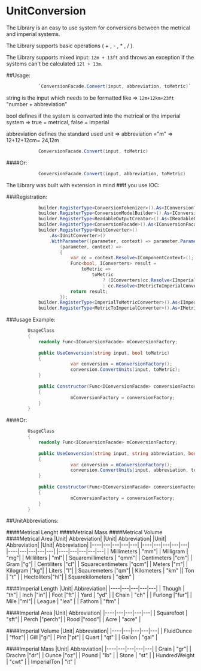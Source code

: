 # UnitConversion

The Library is an easy to use system for conversions between the metrical and imperial systems.

The Library supports basic operations ( + , - , * , / ).

The Library supports mixed input: ``12m + 13ft`` and throws an exception if the systems can't be calculated ``12l + 13m``.

##Usage:
```c#
            `ConversionFacade.Convert(input, abbreviation, toMetric)`
```
string is the input which needs to be formatted like => `12m+12km+23ft`
"number + abbreviation"

bool defines if the system is converted into the metrical or the imperial system => true = metrical, false = imperial

abbreviation defines the standard used unit => abbreviation ="m" => 12+12+12cm= 24,12m

```c#
            ConversionFacade.Convert(input, toMetric)
```
####Or:
```c#
            ConversionFacade.Convert(input, abbreviation, toMetric)
```

The Library was built with extension in mind
##If you use IOC:

###Registration:
```c#
            builder.RegisterType<ConversionTokenizer>().As<IConversionTokenizer>();
            builder.RegisterType<ConversionModelBuilder>().As<IConversionModelBuilder>();
            builder.RegisterType<ReadableOutputCreator>().As<IReadableOutputCreator>();
            builder.RegisterType<ConversionFacade>().As<IConversionFacade>();
            builder.RegisterType<UnitConverter>()
                .As<IUnitConverter>()
                .WithParameter((parameter, context) => parameter.ParameterType == typeof(Func<bool, IConverters>),
                    (parameter, context) =>
                    {
                        var cc = context.Resolve<IComponentContext>();
                        Func<bool, IConverters> result =
                            toMetric =>
                                toMetric
                                    ? (IConverters)cc.Resolve<IImperialToMetricConverter>()
                                    : cc.Resolve<IMetricToImperialConverter>();
                        return result;
                    });
            builder.RegisterType<ImperialToMetricConverter>().As<IImperialToMetricConverter>();
            builder.RegisterType<MetricToImperialConverter>().As<IMetricToImperialConverter>();
``` 
###usage Example:
```c#
        UsageClass
        {
            readonly Func<IConversionFacade> mConversionFactory;
            
            public UseConversion(string input, bool toMetric)
            {
                        var conversion = mConversionFactory();
                        conversion.ConvertUnits(input, toMetric);
            }
            
            public Constructor(Func<IConversionFacade> conversionFactory)
            {
                        mConversionFactory = conversionFactory;
            }
        }
```
####Or:         
```c#
        UsageClass
        {
            readonly Func<IConversionFacade> mConversionFactory;
            
            public UseConversion(string input, string abbreviation, bool toMetric)
            {
                        var conversion = mConversionFactory();
                        conversion.ConvertUnits(input, abbreviation, toMetric);
            }
            
            public Constructor(Func<IConversionFacade> conversionFactory)
            {
                        mConversionFactory = conversionFactory;
            }
        }
```   
##UnitAbbreviations:  

####Metrical Lenght     ####Metrical Mass       ####Metrical Volume     ####Metrical Area
|Unit| Abbreviation|    |Unit| Abbreviation|    |Unit| Abbreviation|    |Unit| Abbreviation|
|----|---|---|---|---|  |----|---|---|---|---|  |----|---|---|---|---|  |----|---|---|---|---|
| Millimeters | "mm"|   | Milligram | "mg"|     | Milliliters | "ml"|   | Squaremillimeters | "qmm"|
| Centimeters |"cm"|    | Gram |"g"|            | Centiliters |"cl"|    | Squarecentimeters |"qcm"|
| Meters |"m"|          | Kilogram |"kg"|       | Liters |"l"|          | Sqauremeters |"qm"|
|  Kilometers  | "km"  ||  Ton  | "t"  |        |  Hectoliters|"hl"|    |  Squarekilometers  | "qkm"  |


####Imperial Length
|Unit| Abbreviation|
|----|---|---|---|---|
| Though | "th"|
| Inch |"in"|
| Foot |"ft"|
|  Yard  | "yd"  |
|  Chain  | "ch"  |
| Furlong |"fur"|
| Mile |"mI"|
|  League  | "lea"  |
|  Fathom  | "ftm"  |

####Imperial Area
|Unit| Abbreviation|
|----|---|---|---|---|
| Squarefoot | "sft"|
| Perch |"perch"|
| Rood |"rood"|
|  Acre  | "acre"  |

####Imperial Volume
|Unit| Abbreviation|
|----|---|---|---|---|
| FluidOunce | "floz"|
| Gill |"gi"|
| Pint |"pt"|
|  Quart  | "qt"  |
|  Gallon  | "gal"  |

####Imperial Mass
|Unit| Abbreviation|
|----|---|---|---|---|
| Grain | "gr"|
| Drachm |"dr"|
| Ounce |"oz"|
|  Pound  | "lb"  |
|  Stone  | "st"  |
|  HundredWeight  | "cwt"  |
|  ImperialTon  | "it"  |
